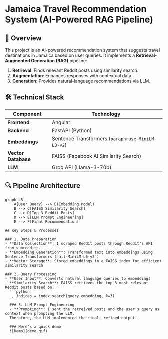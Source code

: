 # Jamaica Travel Recommendation System (AI-Powered RAG Pipeline)

## 🌴 Overview
This project is an AI-powered recommendation system that suggests travel destinations in Jamaica based on user queries. It implements a **Retrieval-Augmented Generation (RAG)** pipeline:
1. **Retrieval**: Finds relevant Reddit posts using similarity search.
2. **Augmentation**: Enhances responses with contextual data.
3. **Generation**: Provides natural-language recommendations via LLM.

## 🛠️ Technical Stack
| Component | Technology |
|-----------|------------|
| **Frontend** | Angular |
| **Backend** | FastAPI (Python) |
| **Embeddings** | Sentence Transformers (`paraphrase-MiniLM-L3-v2`) |
| **Vector Database** | FAISS (Facebook AI Similarity Search) |
| **LLM** | Groq API (Llama-3-70b) |

## 🔍 Pipeline Architecture
```mermaid
graph LR
    A[User Query] --> B(Embedding Model)
    B --> C[FAISS Similarity Search]
    C --> D[Top 3 Reddit Posts]
    D --> E[LLM Prompt Engineering]
    E --> F[Final Recommendation]

## Key Steps & Processes

### 1. Data Preparation
- **Data Collection**: I scraped Reddit posts through Reddit's API from subreddits.
- **Embedding Generation**: Transformed text into embeddings using Sentence Transformers (`all-MiniLM-L6-v2`)
- **Vector Storage**: Stored embeddings in a FAISS index for efficient similarity search

### 2. Query Processing
- **User Input**: Converts natural language queries to embeddings
- **Similarity Search**: FAISS retrieves the top 3 most relevant Reddit posts based on:
  ```python
  _, indices = index.search(query_embedding, k=3)

  ### 3. LLM Prompt Engineering
  - **Prompting**: I sent the retreived posts and the user's query as context when prompting the LLM. 
  Therefore, the LLM implemented the final, refined output. 

  ### Here's a quick demo
  ![Demo](demo.gif)


